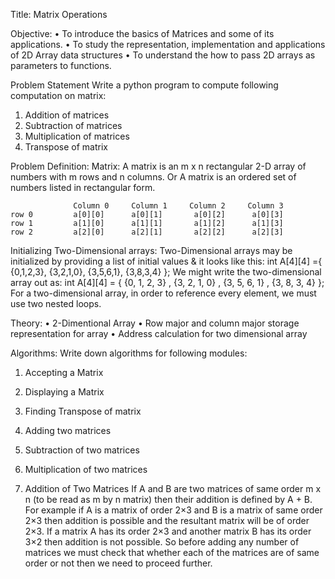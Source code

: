 Title: Matrix Operations

Objective:
• To introduce the basics of Matrices and some of its applications.
• To study the representation, implementation and applications of 2D Array data structures
• To understand the how to pass 2D arrays as parameters to functions.

Problem Statement
Write a python program to compute following computation on matrix:
1. Addition of matrices
2. Subtraction of matrices
3. Multiplication of matrices
4. Transpose of matrix

Problem Definition:
Matrix: A matrix is an m x n rectangular 2-D array of numbers with m rows and n columns.
Or A matrix is an ordered set of numbers listed in rectangular form.

                  Column 0     Column 1     Column 2     Column 3
    row 0         a[0][0]      a[0][1]       a[0][2]      a[0][3]
    row 1         a[1][0]      a[1][1]       a[1][2]      a[1][3]
    row 2         a[2][0]      a[2][1]       a[2][2]      a[2][3]


Initializing Two-Dimensional arrays:
Two-Dimensional arrays may be initialized by providing a list of initial values & it looks like
this:
int A[4][4] ={ {0,1,2,3}, {3,2,1,0}, {3,5,6,1}, {3,8,3,4} };
We might write the two-dimensional array out as:
int A[4][4] = { {0, 1, 2, 3} , {3, 2, 1, 0} , {3, 5, 6, 1} , {3, 8, 3, 4} };
For a two-dimensional array, in order to reference every element, we must use two nested
loops.

Theory:
• 2-Dimentional Array
• Row major and column major storage representation for array
• Address calculation for two dimensional array

Algorithms:
Write down algorithms for following modules:
1. Accepting a Matrix
2. Displaying a Matrix
3. Finding Transpose of matrix
4. Adding two matrices
5. Subtraction of two matrices
6. Multiplication of two matrices

1. Addition of Two Matrices
If A and B are two matrices of same order m x n (to be read as m by n matrix) then their
addition is defined by A + B. For example if A is a matrix of order 2×3 and B is a matrix of
same order 2×3 then addition is possible and the resultant matrix will be of order 2×3. If a
matrix A has its order 2×3 and another matrix B has its order 3×2 then addition is not
possible. So before adding any number of matrices we must check that whether each of the
matrices are of same order or not then we need to proceed further.
